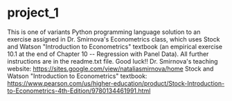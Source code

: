 # project_1
This is one of variants Python programming language solution to an exercise assigned in Dr. Smirnova's Econometrics class, which uses Stock and Watson "Introduction to Econometrics" textbook (an empirical exercise 10.1 at the end of Chapter 10 -- Regression with Panel Data).
All further instructions are in the readme.txt file.
Good luck!! 
Dr. Smirnova's teaching website: https://sites.google.com/view/nataliasmirnova/home
Stock and Watson "Introduction to Econometrics" textbook: https://www.pearson.com/us/higher-education/product/Stock-Introduction-to-Econometrics-4th-Edition/9780134461991.html
